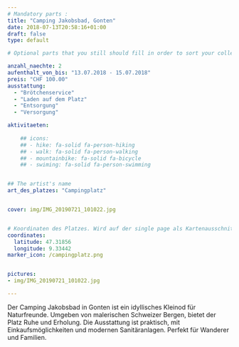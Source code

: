 ```yaml
---
# Mandatory parts :
title: "Camping Jakobsbad, Gonten"
date: 2018-07-13T20:58:16+01:00
draft: false
type: default

# Optional parts that you still should fill in order to sort your collection

anzahl_naechte: 2
aufenthalt_von_bis: "13.07.2018 - 15.07.2018"
preis: "CHF 100.00"
ausstattung:
  - "Brötchenservice"
  - "Laden auf dem Platz"
  - "Entsorgung"
  - "Versorgung"

aktivitaeten:
    
    ## icons:
    ## - hike: fa-solid fa-person-hiking
    ## - walk: fa-solid fa-person-walking
    ## - mountainbike: fa-solid fa-bicycle
    ## - swiming: fa-solid fa-person-swimming


## The artist's name
art_des_platzes: "Campingplatz"


cover: img/IMG_20190721_101022.jpg


# Koordinaten des Platzes. Wird auf der single page als Kartenausschnitt angezeigt
coordinates:
  latitude: 47.31856
  longitude: 9.33442
marker_icon: /campingplatz.png


pictures: 
- img/IMG_20190721_101022.jpg

---
```

Der Camping Jakobsbad in Gonten ist ein idyllisches Kleinod für Naturfreunde. Umgeben von malerischen Schweizer Bergen, bietet der Platz Ruhe und Erholung. Die Ausstattung ist praktisch, mit Einkaufsmöglichkeiten und modernen Sanitäranlagen. Perfekt für Wanderer und Familien.
